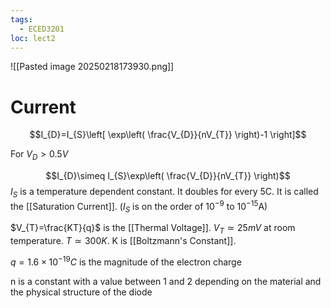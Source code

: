 ```yaml
---
tags:
  - ECED3201
loc: lect2
---
```



![[Pasted image 20250218173930.png]]

# Current

$$I_{D}=I_{S}\left[ \exp\left( \frac{V_{D}}{nV_{T}} \right)-1 \right]$$

For $V_{D}\gt 0.5V$

$$I_{D}\simeq I_{S}\exp\left( \frac{V_{D}}{nV_{T}} \right)$$
$I_{S}$ is a temperature dependent constant. It doubles for every 5C. It is called the [[Saturation Current]]. ($I_{S}$ is on the order of $10^{-9}$ to $10^{-15}$A)

$V_{T}=\frac{KT}{q}$ is the [[Thermal Voltage]]. $V_{T}\simeq 25mV$ at room temperature. $T\simeq 300K$. K is [[Boltzmann's Constant]]. 

$q=1.6\times 10^{-19}C$ is the magnitude of the electron charge

n is a constant with a value between 1 and 2 depending on the material and the physical structure of the diode 